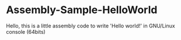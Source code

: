 # Assembly-Sample-HelloWorld
Hello, this is a little assembly code to write 'Hello world!' in GNU/Linux console (64bits)
